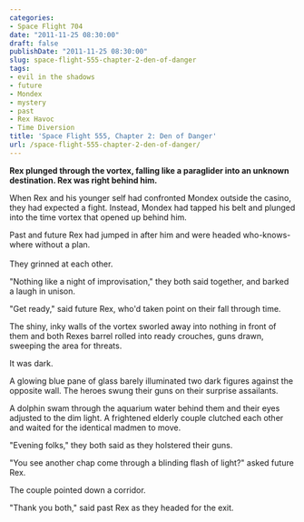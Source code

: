 ```yaml
---
categories:
- Space Flight 704
date: "2011-11-25 08:30:00"
draft: false
publishDate: "2011-11-25 08:30:00"
slug: space-flight-555-chapter-2-den-of-danger
tags:
- evil in the shadows
- future
- Mondex
- mystery
- past
- Rex Havoc
- Time Diversion
title: 'Space Flight 555, Chapter 2: Den of Danger'
url: /space-flight-555-chapter-2-den-of-danger/
---
```

**Rex plunged through the vortex, falling like a paraglider into an
unknown destination. Rex was right behind him.**

When Rex and his younger self had confronted Mondex outside the casino,
they had expected a fight. Instead, Mondex had tapped his belt and
plunged into the time vortex that opened up behind him.

Past and future Rex had jumped in after him and were headed
who-knows-where without a plan.\
\
They grinned at each other.

"Nothing like a night of improvisation," they both said together, and
barked a laugh in unison.

"Get ready," said future Rex, who'd taken point on their fall through
time.

The shiny, inky walls of the vortex sworled away into nothing in front
of them and both Rexes barrel rolled into ready crouches, guns drawn,
sweeping the area for threats.

It was dark.

A glowing blue pane of glass barely illuminated two dark figures against
the opposite wall. The heroes swung their guns on their surprise
assailants.

A dolphin swam through the aquarium water behind them and their eyes
adjusted to the dim light. A frightened elderly couple clutched each
other and waited for the identical madmen to move.

"Evening folks," they both said as they holstered their guns.

"You see another chap come through a blinding flash of light?" asked
future Rex.

The couple pointed down a corridor.

"Thank you both," said past Rex as they headed for the exit.